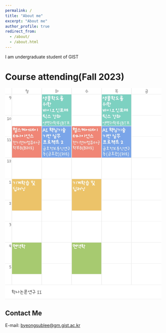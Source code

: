 ```yaml
---
permalink: /
title: "About me"
excerpt: "About me"
author_profile: true
redirect_from: 
  - /about/
  - /about.html
---
```


I am undergraduate student of GIST

Course attending(Fall 2023)
======
![Course attending Fall 2023](/images/Fall-2023.png)

Contact Me
------
E-mail: byeongsublee@gm.gist.ac.kr
